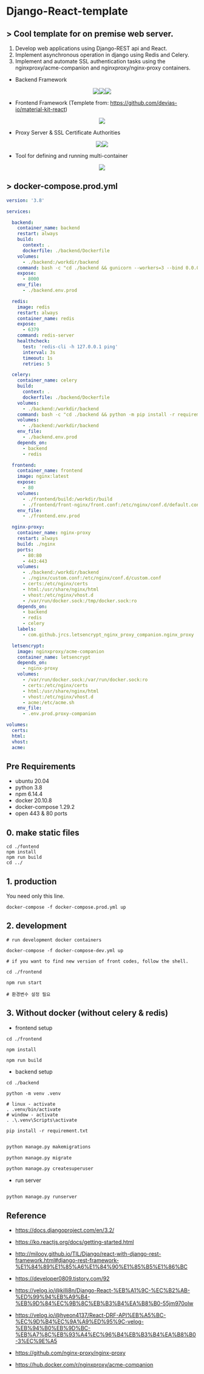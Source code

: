 # Django-React-template

## > Cool template for on premise web server.

1. Develop web applications using Django-REST api and React.
2. Implement asynchronous operation in django using Redis and Celery.
3. Implement and automate SSL authentication tasks using the nginxproxy/acme-companion and nginxproxy/nginx-proxy containers.

- Backend Framework
<p align="center"><img src="https://img.shields.io/badge/Dajngo-092E20?style=flat-square&logo=django&logoColor=white"/></a><img src="https://img.shields.io/badge/Celery-37814A?style=flat-square&logo=Celery&logoColor=white"/></a><img src="https://img.shields.io/badge/Redis-DC382D?style=flat-square&logo=Redis&logoColor=white"/></a></p>

- Frontend Framework (Templete from: https://github.com/devias-io/material-kit-react)
<p align="center">
<img src="https://img.shields.io/badge/React-61DAFB?style=flat-square&logo=React&logoColor=black"/></a>
</p>

- Proxy Server & SSL Certificate Authorities
<p align="center">
<img src="https://img.shields.io/badge/Nginx-009639?style=flat-square&logo=Nginx&logoColor=white"/></a><img src="https://img.shields.io/badge/Let's Encrypt-003A70?style=flat-square&logo=letsencrypt&logoColor=white"/></a>
</p>

- Tool for defining and running multi-container
<p align="center">
<img src="https://img.shields.io/badge/Docker compose-2496ED?style=flat-square&logo=Docker&logoColor=white"/></a>
</p>

## > docker-compose.prod.yml

```yml
version: '3.8'

services:

  backend:
    container_name: backend
    restart: always
    build:
      context: .
      dockerfile: ./backend/Dockerfile
    volumes:
      - ./backend:/workdir/backend
    command: bash -c "cd ./backend && gunicorn --workers=3 --bind 0.0.0.0:8000 --preload backend.wsgi:application"
    expose:
      - 8000
    env_file:
      - ./backend.env.prod

  redis:
    image: redis
    restart: always
    container_name: redis
    expose:
      - 6379
    command: redis-server
    healthcheck:
      test: 'redis-cli -h 127.0.0.1 ping'
      interval: 3s
      timeout: 1s
      retries: 5

  celery:
    container_name: celery
    build:
      context: .
      dockerfile: ./backend/Dockerfile
    volumes:
      - ./backend:/workdir/backend
    command: bash -c "cd ./backend && python -m pip install -r requirements.txt && celery -A backend worker -l info"
    volumes:
      - ./backend:/workdir/backend
    env_file:
      - ./backend.env.prod
    depends_on:
      - backend
      - redis

  frontend:
    container_name: frontend
    image: nginx:latest
    expose:
      - 80
    volumes:
      - ./frontend/build:/workdir/build
      - ./frontend/front-nginx/front.conf:/etc/nginx/conf.d/default.conf
    env_file:
      - ./frontend.env.prod

  nginx-proxy:
    container_name: nginx-proxy
    restart: always
    build: ./nginx
    ports:
      - 80:80
      - 443:443
    volumes:
      - ./backend:/workdir/backend
      - ./nginx/custom.conf:/etc/nginx/conf.d/custom.conf
      - certs:/etc/nginx/certs
      - html:/usr/share/nginx/html
      - vhost:/etc/nginx/vhost.d
      - /var/run/docker.sock:/tmp/docker.sock:ro
    depends_on:
      - backend
      - redis
      - celery
    labels:
      - com.github.jrcs.letsencrypt_nginx_proxy_companion.nginx_proxy

  letsencrypt:
    image: nginxproxy/acme-companion
    container_name: letsencrypt
    depends_on:
      - nginx-proxy
    volumes:
      - /var/run/docker.sock:/var/run/docker.sock:ro
      - certs:/etc/nginx/certs
      - html:/usr/share/nginx/html
      - vhost:/etc/nginx/vhost.d
      - acme:/etc/acme.sh
    env_file:
      - .env.prod.proxy-companion

volumes:
  certs:
  html:
  vhost:
  acme:
```

## Pre Requirements

- ubuntu 20.04
- python 3.8
- npm 6.14.4
- docker 20.10.8
- docker-compose 1.29.2
- open 443 & 80 ports

## 0. make static files

```shell
cd ./fontend
npm install
npm run build
cd ../
```

## 1. production

You need only this line.

```shell
docker-compose -f docker-compose.prod.yml up
```

## 2. development

```shell
# run development docker containers

docker-compose -f docker-compose-dev.yml up

# if you want to find new version of front codes, follow the shell.

cd ./frontend

npm run start

# 환경변수 설정 필요

```

## 3. Without docker (without celery & redis)

- frontend setup

```shell
cd ./frontend

npm install

npm run build
```

- backend setup

```shell
cd ./backend

python -m venv .venv

# linux - activate
. .venv/bin/activate
# window - activate
. .\.venv\Scripts\activate

pip install -r requirement.txt
```

```python

python manage.py makemigrations

python manage.py migrate

python manage.py createsuperuser

```

- run server

```

python manage.py runserver

```

## Reference

- https://docs.djangoproject.com/en/3.2/
- https://ko.reactjs.org/docs/getting-started.html
- http://milooy.github.io/TIL/Django/react-with-django-rest-framework.html#django-rest-framework-%E1%84%89%E1%85%A6%E1%84%90%E1%85%B5%E1%86%BC
- https://developer0809.tistory.com/92
- https://velog.io/@killi8n/Django-React-%EB%A1%9C-%EC%B2%AB-%ED%99%94%EB%A9%B4-%EB%9D%84%EC%9B%8C%EB%B3%B4%EA%B8%B0-55jm970olw

- https://velog.io/@hyeon4137/React-DRF-API%EB%A5%BC-%EC%9D%B4%EC%9A%A9%ED%95%9C-velog-%EB%94%B0%EB%9D%BC-%EB%A7%8C%EB%93%A4%EC%96%B4%EB%B3%B4%EA%B8%B0-3%EC%9E%A5
- https://github.com/nginx-proxy/nginx-proxy
- https://hub.docker.com/r/nginxproxy/acme-companion
